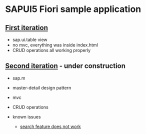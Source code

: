 # SAPUI5 Fiori sample application

## [First iteration](https://github.com/j1wu/UI5-user-management-tool/tree/0434501898072c8e23d6aa0eac60618aa5ed5827)

- sap.ui.table view
- no mvc, everything was inside index.html
- CRUD operations all working properly

## [Second iteration](https://github.com/j1wu/ui5-fiori/tree/7775d87206fb63961be60deb3d3fd7910f1c845d) - under construction

- sap.m
- master-detail design pattern
- mvc
- CRUD operations

- known issues
  - [search feature does not work](https://github.com/j1wu/ui5-fiori/commit/7775d87206fb63961be60deb3d3fd7910f1c845d)